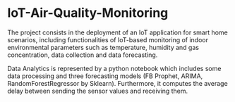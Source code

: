 # IoT-Air-Quality-Monitoring
The project consists in the deployment of an IoT application for smart home scenarios, including functionalities of IoT-based monitoring of indoor environmental parameters such as temperature, humidity and gas concentration, data collection and data forecasting.

Data Analytics is represented by a python notebook which includes some data processing and three forecasting models (FB Prophet, ARIMA, RandomForestRegressor by Sklearn). Furthermore, it computes the average delay between sending the sensor values and receiving them. 
